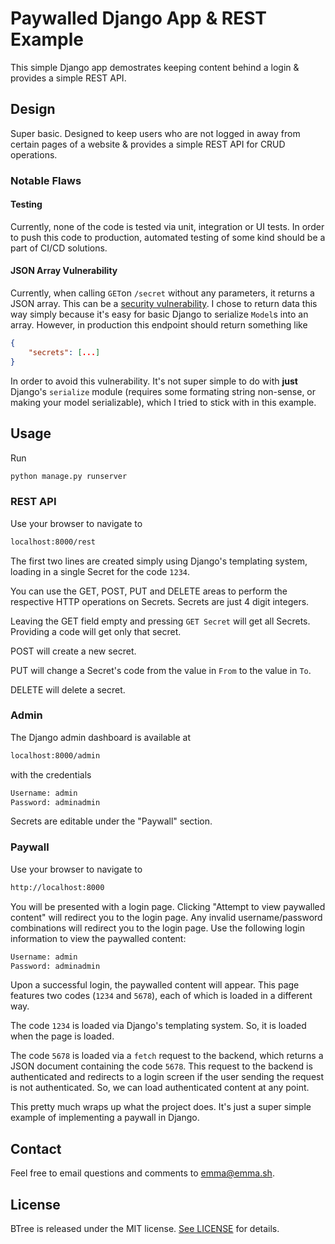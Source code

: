 # Paywalled Django App & REST Example

This simple Django app demostrates keeping content behind a login & provides a simple REST API.

## Design

Super basic. Designed to keep users who are not logged in away from certain pages of a website & provides a simple REST API for CRUD operations.

### Notable Flaws

#### Testing

Currently, none of the code is tested via unit, integration or UI tests. In order to push this code to production, automated testing of some kind should be a part of CI/CD solutions.

#### JSON Array Vulnerability

Currently, when  calling `GET`on  `/secret` without any parameters, it returns a JSON array. This can be a [security vulnerability](https://haacked.com/archive/2008/11/20/anatomy-of-a-subtle-json-vulnerability.aspx/). I chose to return data this way simply because it's easy for basic Django to serialize `Model`s into an array. However, in production this endpoint should return something like

```json
{
    "secrets": [...]
}
```

In order to avoid this vulnerability. It's not super simple to do with **just** Django's `serialize` module (requires some formating string non-sense, or making your model serializable), which I tried to stick with in this example.

## Usage

Run

```bash
python manage.py runserver
```

### REST API

Use your browser to navigate to

```bash
localhost:8000/rest
```

The first two lines are created simply using Django's templating system, loading in a single Secret for the code `1234`.

You can use the GET, POST, PUT and DELETE areas to perform the respective HTTP operations on Secrets. Secrets are just 4 digit integers.

Leaving the GET field empty and pressing `GET Secret` will get all Secrets. Providing a code will get only that secret.

POST will create a new secret.

PUT will change a Secret's code from the value in `From` to the value in `To`.

DELETE will delete a secret.

### Admin

The Django admin dashboard is available at

```bash
localhost:8000/admin
```

with the credentials

```bash
Username: admin
Password: adminadmin
```

Secrets are editable under the "Paywall" section.

### Paywall

Use your browser to navigate to

```bash
http://localhost:8000
```

You will be presented with a login page. Clicking "Attempt to view paywalled content" will redirect you to the login page. Any invalid username/password combinations will redirect you to the login page. Use the following login information to view the paywalled content:

```bash
Username: admin
Password: adminadmin
```

Upon a successful login, the paywalled content will appear. This page features two codes (`1234` and `5678`), each of which is loaded in a different way.

The code `1234` is loaded via Django's templating system. So, it is loaded when the page is loaded.

The code `5678` is loaded via a `fetch` request to the backend, which returns a JSON document containing the code `5678`. This request to the backend is authenticated and redirects to a login screen if the user sending the request is not authenticated. So, we can load authenticated content at any point.

This pretty much wraps up what the project does. It's just a super simple example of implementing a paywall in Django.

## Contact

Feel free to email questions and comments to [emma@emma.sh](mailto:emma@emma.sh).

## License

BTree is released under the MIT license. [See LICENSE](https://github.com/emma-foster/DjangoPaywall/blob/master/LICENSE) for details.
